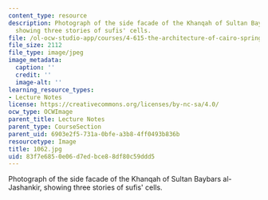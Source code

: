 ```yaml
---
content_type: resource
description: Photograph of the side facade of the Khanqah of Sultan Baybars al-Jashankir,
  showing three stories of sufis' cells.
file: /ol-ocw-studio-app/courses/4-615-the-architecture-of-cairo-spring-2002/83f7e6850e06d7edbce88df80c59ddd5_1062.jpg
file_size: 2112
file_type: image/jpeg
image_metadata:
  caption: ''
  credit: ''
  image-alt: ''
learning_resource_types:
- Lecture Notes
license: https://creativecommons.org/licenses/by-nc-sa/4.0/
ocw_type: OCWImage
parent_title: Lecture Notes
parent_type: CourseSection
parent_uid: 6903e2f5-731a-0bfe-a3b8-4ff0493b836b
resourcetype: Image
title: 1062.jpg
uid: 83f7e685-0e06-d7ed-bce8-8df80c59ddd5
---
```

Photograph of the side facade of the Khanqah of Sultan Baybars al-Jashankir, showing three stories of sufis' cells.